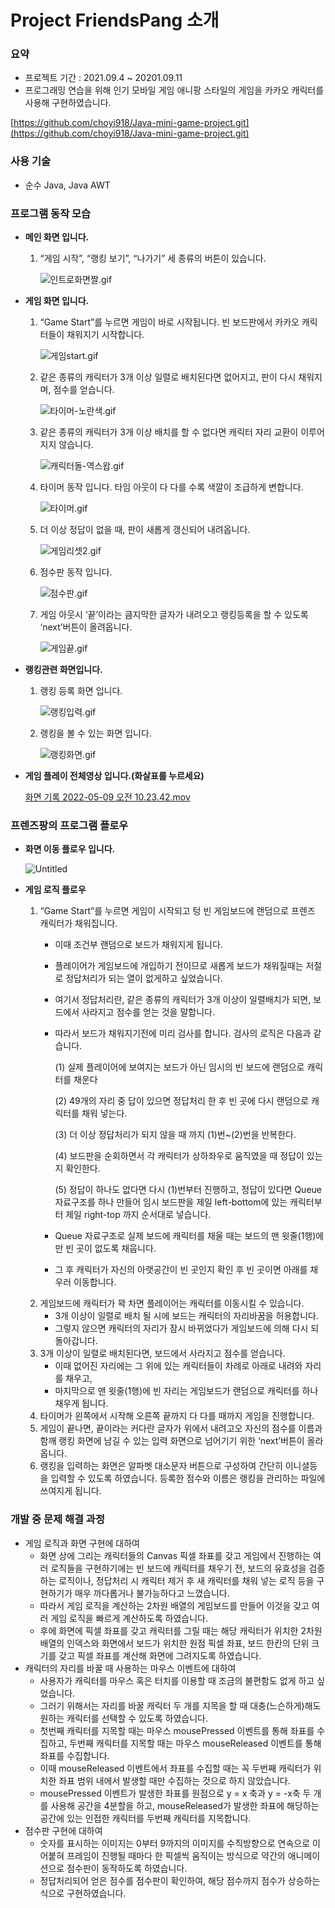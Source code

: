 # Project FriendsPang 소개

### 요약

- 프로젝트 기간 : 2021.09.4 ~ 20201.09.11
- 프로그래밍 연습을 위해 인기 모바일 게임 애니팡 스타일의 게임을 카카오 캐릭터를 사용해 구현하였습니다.

[https://github.com/choyi918/Java-mini-game-project.git](https://github.com/choyi918/Java-mini-game-project.git)

### 사용 기술

- 순수 Java, Java AWT

### 프로그램 동작 모습

- **메인 화면 입니다.**
    1. “게임 시작”, “랭킹 보기”, “나가기” 세 종류의 버튼이 있습니다.
        
        ![인트로화면짤.gif](Project%20FriendsPang%20%E1%84%89%E1%85%A9%E1%84%80%E1%85%A2%20eedaaed9ec714d5494fa6f2f0a5888ab/%E1%84%8B%E1%85%B5%E1%86%AB%E1%84%90%E1%85%B3%E1%84%85%E1%85%A9%E1%84%92%E1%85%AA%E1%84%86%E1%85%A7%E1%86%AB%E1%84%8D%E1%85%A1%E1%86%AF.gif)
        
    
- **게임 화면 입니다.**
    1. “Game Start”를 누르면 게임이 바로 시작됩니다. 빈 보드판에서 카카오 캐릭터들이 채워지기 시작합니다.
        
        ![게임start.gif](Project%20FriendsPang%20%E1%84%89%E1%85%A9%E1%84%80%E1%85%A2%20eedaaed9ec714d5494fa6f2f0a5888ab/%E1%84%80%E1%85%A6%E1%84%8B%E1%85%B5%E1%86%B7start.gif)
        
    2. 같은 종류의 캐릭터가 3개 이상 일렬로 배치된다면 없어지고, 판이 다시 채워지며, 점수를 얻습니다.
        
        ![타이머-노란색.gif](Project%20FriendsPang%20%E1%84%89%E1%85%A9%E1%84%80%E1%85%A2%20eedaaed9ec714d5494fa6f2f0a5888ab/%E1%84%90%E1%85%A1%E1%84%8B%E1%85%B5%E1%84%86%E1%85%A5-%E1%84%82%E1%85%A9%E1%84%85%E1%85%A1%E1%86%AB%E1%84%89%E1%85%A2%E1%86%A8.gif)
        
    3. 같은 종류의 캐릭터가 3개 이상 배치를 할 수 없다면 캐릭터 자리 교환이 이루어 지지 않습니다.
        
        ![캐릭터돌-역스왑.gif](Project%20FriendsPang%20%E1%84%89%E1%85%A9%E1%84%80%E1%85%A2%20eedaaed9ec714d5494fa6f2f0a5888ab/%E1%84%8F%E1%85%A2%E1%84%85%E1%85%B5%E1%86%A8%E1%84%90%E1%85%A5%E1%84%83%E1%85%A9%E1%86%AF-%E1%84%8B%E1%85%A7%E1%86%A8%E1%84%89%E1%85%B3%E1%84%8B%E1%85%AA%E1%86%B8.gif)
        
    4. 타이머 동작 입니다. 타임 아웃이 다 다를 수록 색깔이 조급하게 변합니다.
        
        ![타이머.gif](Project%20FriendsPang%20%E1%84%89%E1%85%A9%E1%84%80%E1%85%A2%20eedaaed9ec714d5494fa6f2f0a5888ab/%E1%84%90%E1%85%A1%E1%84%8B%E1%85%B5%E1%84%86%E1%85%A5.gif)
        
    5. 더 이상 정답이 없을 때, 판이 새롭게 갱신되어 내려옵니다.
        
        ![게임리셋2.gif](Project%20FriendsPang%20%E1%84%89%E1%85%A9%E1%84%80%E1%85%A2%20eedaaed9ec714d5494fa6f2f0a5888ab/%E1%84%80%E1%85%A6%E1%84%8B%E1%85%B5%E1%86%B7%E1%84%85%E1%85%B5%E1%84%89%E1%85%A6%E1%86%BA2.gif)
        
    6. 점수판 동작 입니다.
        
        ![점수판.gif](Project%20FriendsPang%20%E1%84%89%E1%85%A9%E1%84%80%E1%85%A2%20eedaaed9ec714d5494fa6f2f0a5888ab/%E1%84%8C%E1%85%A5%E1%86%B7%E1%84%89%E1%85%AE%E1%84%91%E1%85%A1%E1%86%AB.gif)
        
    7. 게임 아웃시 ‘끝’이라는 큼지막한 글자가 내려오고 랭킹등록을 할 수 있도록 ‘next’버튼이 올려옵니다.
        
        ![게임끝.gif](Project%20FriendsPang%20%E1%84%89%E1%85%A9%E1%84%80%E1%85%A2%20eedaaed9ec714d5494fa6f2f0a5888ab/%E1%84%80%E1%85%A6%E1%84%8B%E1%85%B5%E1%86%B7%E1%84%81%E1%85%B3%E1%87%80.gif)
        
- **랭킹관련 화면입니다.**
    1. 랭킹 등록 화면 입니다.
        
        ![랭킹입력.gif](Project%20FriendsPang%20%E1%84%89%E1%85%A9%E1%84%80%E1%85%A2%20eedaaed9ec714d5494fa6f2f0a5888ab/%E1%84%85%E1%85%A2%E1%86%BC%E1%84%8F%E1%85%B5%E1%86%BC%E1%84%8B%E1%85%B5%E1%86%B8%E1%84%85%E1%85%A7%E1%86%A8.gif)
        
    2. 랭킹을 볼 수 있는 화면 입니다.
        
        ![랭킹화면.gif](Project%20FriendsPang%20%E1%84%89%E1%85%A9%E1%84%80%E1%85%A2%20eedaaed9ec714d5494fa6f2f0a5888ab/%E1%84%85%E1%85%A2%E1%86%BC%E1%84%8F%E1%85%B5%E1%86%BC%E1%84%92%E1%85%AA%E1%84%86%E1%85%A7%E1%86%AB.gif)
        
- **게임 플레이 전체영상 입니다.(화살표를 누르세요)**
    
    [화면 기록 2022-05-09 오전 10.23.42.mov](Project%20FriendsPang%20%E1%84%89%E1%85%A9%E1%84%80%E1%85%A2%20eedaaed9ec714d5494fa6f2f0a5888ab/%E1%84%92%E1%85%AA%E1%84%86%E1%85%A7%E1%86%AB_%E1%84%80%E1%85%B5%E1%84%85%E1%85%A9%E1%86%A8_2022-05-09_%E1%84%8B%E1%85%A9%E1%84%8C%E1%85%A5%E1%86%AB_10.23.42.mov)
    

### 프렌즈팡의 프로그램 플로우

- **화면 이동 플로우 입니다.**
    
    ![Untitled](Project%20FriendsPang%20%E1%84%89%E1%85%A9%E1%84%80%E1%85%A2%20eedaaed9ec714d5494fa6f2f0a5888ab/Untitled.png)
    
- **게임 로직 플로우**
    1. “Game Start”를 누르면 게임이 시작되고 텅 빈 게임보드에 랜덤으로 프렌즈 캐릭터가 채워집니다.
        - 이때 조건부 랜덤으로 보드가 채워지게 됩니다.
        - 플레이어가 게임보드에 개입하기 전이므로 새롭게 보드가 채워질때는 저절로 정답처리가 되는 열이 없게하고 싶었습니다.
        - 여기서 정답처리란, 같은 종류의 캐릭터가 3개 이상이 일렬배치가 되면, 보드에서 사라지고 점수를 얻는 것을 말합니다.
        - 따라서 보드가 채워지기전에 미리 검사를 합니다. 검사의 로직은 다음과 같습니다.
            
            (1) 실제 플레이어에 보여지는 보드가 아닌 임시의 빈 보드에 랜덤으로 캐릭터를 채운다
            
            (2) 49개의 자리 중  답이 있으면 정답처리 한 후 빈 곳에 다시 랜덤으로 캐릭터를 채워 넣는다.
            
            (3) 더 이상 정답처리가 되지 않을 때 까지 (1)번~(2)번을 반복한다.
            
            (4) 보드판을 순회하면서 각 캐릭터가 상하좌우로 움직였을 때 정답이 있는지 확인한다.
            
            (5) 정답이 하나도 없다면 다시 (1)번부터 진행하고, 정답이 있다면 Queue 자료구조를 하나 만들어  임시 보드판을 제일 left-bottom에 있는 캐릭터부터 제일 right-top 까지 순서대로 넣습니다.
            
        - Queue 자료구조로 실제 보드에 캐릭터를 채울 때는 보드의 맨 윗줄(1행)에만 빈 곳이 없도록 채웁니다.
        - 그 후 캐릭터가 자신의 아랫공간이 빈 곳인지 확인 후 빈 곳이면 아래를 채우러 이동합니다.
    2. 게임보드에 캐릭터가 꽉 차면 플레이어는 캐릭터를 이동시킬 수 있습니다.
        - 3개 이상이 일렬로 배치 될 시에 보드는 캐릭터의 자리바꿈을 허용합니다.
        - 그렇지 않으면 캐릭터의 자리가 잠시 바뀌었다가 게임보드에 의해 다시 되돌아갑니다.
    3. 3개 이상이 일렬로 배치된다면, 보드에서 사라지고 점수를 얻습니다. 
        - 이때 없어진 자리에는 그 위에 있는 캐릭터들이 차례로 아래로 내려와 자리를 채우고,
        - 마지막으로 맨 윗줄(1행)에 빈 자리는 게임보드가 랜덤으로 캐릭터를 하나 채우게 됩니다.
    4. 타이머가 왼쪽에서 시작해 오른쪽 끝까지 다 다를 때까지 게임을 진행합니다.
    5. 게임이 끝나면, 끝이라는 커다란 글자가 위에서 내려고오 자신의 점수를 이름과 함깨 랭킹 화면에 남길 수 있는 입력 화면으로 넘어기기 위한 ‘next’버튼이 올라옵니다.
    6. 랭킹을 입력하는 화면은 알파벳 대소문자 버튼으로 구성하여 간단히 이니셜등을 입력할 수 있도록 하였습니다. 등록한 점수와 이름은 랭킹을 관리하는 파일에 쓰여지게 됩니다.

### 개발 중 문제 해결 과정

- 게임 로직과 화면 구현에 대하여
    - 화면 상에 그리는 캐릭터들의 Canvas 픽셀 좌표를 갖고 게임에서 진행하는 여러 로직들을 구현하기에는 빈 보드에 캐릭터를 채우기 전, 보드의 유효성을 검증하는 로직이나, 정답처리 시 캐릭터 제거 후 새 캐릭터를 채워 넣는 로직 등을 구현하기가 매우 까다롭거나 불가능하다고 느꼈습니다.
    - 따라서 게임 로직을 계산하는 2차원 배열의 게임보드를 만들어 이것을 갖고 여러 게임 로직을 빠르게 계산하도록 하였습니다.
    - 후에 화면에 픽셀 좌표를 갖고 캐릭터를 그릴 때는 해당 캐릭터가 위치한 2차원 배열의 인덱스와 화면에서 보드가 위치한 원점 픽셀 좌표, 보드 한칸의 단위 크기를 갖고 픽셀 좌표를 계산해 화면에 그려지도록 하였습니다.
- 캐릭터의 자리를 바꿀 때 사용하는 마우스 이벤트에 대하여
    - 사용자가 캐릭터를 마우스 혹은 터치를 이용할 때 조금의 불편함도 없게 하고 싶었습니다.
    - 그러기 위해서는 자리를 바꿀 캐릭터 두 개를 지목을 할 때 대충(느슨하게)해도 원하는 캐릭터를 선택할 수 있도록 하였습니다.
    - 첫번째 캐릭터를 지목할 때는 마우스 mousePressed 이벤트를 통해 좌표를 수집하고, 두번째 캐릭터를 지목할 때는 마우스 mouseReleased 이벤트를 통해 좌표를 수집합니다.
    - 이때 mouseReleased 이벤트에서 좌표를 수집할 때는 꼭 두번째 캐릭터가 위치한 좌표 범위 내에서 발생할 때만 수집하는 것으로 하지 않았습니다.
    - mousePressed 이벤트가 발생한 좌표를 원점으로 y = x 축과 y = -x축 두 개를 사용해 공간을 4분할을 하고, mouseReleased가 발생한 좌표에 해당하는 공간에 있는 인접한 캐릭터를 두번째 캐릭터를 지목합니다.
- 점수판 구현에 대하여
    - 숫자를 표시하는 이미지는 0부터 9까지의 이미지를 수직방향으로 연속으로 이어붙혀 프레임이 진행될 때마다 한 픽셀씩 움직이는 방식으로 약간의 애니메이션으로 점수판이 동작하도록 하였습니다.
    - 정답처리되어 얻은 점수를 점수판이 확인하여, 해당 점수까지 점수가 상승하는 식으로 구현하였습니다.